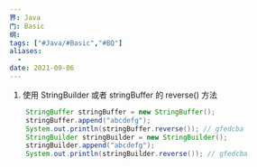 ```yaml
---
界: Java
门: Basic
纲: 
tags: ["#Java/#Basic","#BQ"]
aliases:
  - 
date: 2021-09-06
---
```


1. 使用 StringBuilder 或者 stringBuffer 的 reverse() 方法

```java
	StringBuffer stringBuffer = new StringBuffer();
    stringBuffer.append("abcdefg");
    System.out.println(stringBuffer.reverse()); // gfedcba
    StringBuilder stringBuilder = new StringBuilder();
    stringBuilder.append("abcdefg");
    System.out.println(stringBuilder.reverse()); // gfedcba 
```